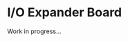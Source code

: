 # I/O Expander Board

[comment]: <> (TODO add information about I/O Expander board)

Work in progress...